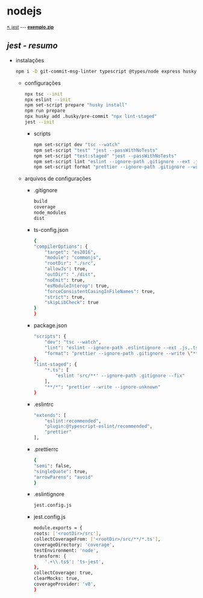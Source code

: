 # nodejs 

<sub>[:arrow_upper_left: jest](readme.md)  --- [**exemplo.zip**](exemplo.zip)<sub>

## *jest - resumo*

- instalações
    ```bash
    npm i -D git-commit-msg-linter typescript @types/node express husky lint-staged eslint @eslint/create-config @typescript-eslint/parser @typescript-eslint/eslint-plugin prettier eslint-config-prettier jest @types/jest ts-jest
    ```
    - configurações
        ```bash
        npx tsc --init
        npx eslint --init
        npm set-script prepare "husky install"
        npm run prepare
        npx husky add .husky/pre-commit "npx lint-staged"
        jest --init
        ```
        - scripts
            ```bash
            npm set-script dev "tsc --watch"
            npm set-script "test" "jest --passWithNoTests"
            npm set-script "test:staged" "jest --passWithNoTests"
            npm set-script lint "eslint --ignore-path .gitignore --ext .js,.ts ."
            npm set-script format "prettier --ignore-path .gitignore --write \""**/*.+(js|ts|json)\"""
            ```
    - arquivos de configurações

        - .gitignore
            ```bash
            build
            coverage
            node_modules
            dist
            ```

        - ts-config.json
            ```bash
            {
            "compilerOptions": {
                "target": "es2016",
                "module": "commonjs",
                "rootDir": "./src",
                "allowJs": true,
                "outDir": "./dist",
                "noEmit": true,
                "esModuleInterop": true,
                "forceConsistentCasingInFileNames": true,
                "strict": true,
                "skipLibCheck": true
            }
            }
            ```

        - package.json
            ```bash
            "scripts": {
                "dev": "tsc --watch",
                "lint": "eslint --ignore-path .eslintignore --ext .js,.ts .",
                "format": "prettier --ignore-path .gitignore --write \"**/*.+(js|ts|json)\""
            },
            "lint-staged": {
                "*.ts": [
                    "eslint 'src/**' --ignore-path .gitignore --fix"
                ],
                "**/*": "prettier --write --ignore-unknown"
            }
            ```

        - .eslintrc
            ```bash
            "extends": [
                "eslint:recommended",
                "plugin:@typescript-eslint/recommended",
                "prettier"
            ],
            ```

        - .prettierrc
            ```bash
            {
            "semi": false,
            "singleQuote": true,
            "arrowParens": "avoid"
            }
            ```


        - .eslintignore
            ```bash
            jest.config.js
            ```

        - jest.config.js
            ```bash
            module.exports = {
            roots: ['<rootDir>/src'],
            collectCoverageFrom: ['<rootDir>/src/**/*.ts'],
            coverageDirectory: 'coverage',
            testEnvironment: 'node',
            transform: {
                '.+\\.ts$': 'ts-jest',
            },
            collectCoverage: true,
            clearMocks: true,
            coverageProvider: 'v8',
            }
            ```

